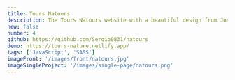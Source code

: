 ```yaml
---
title: Tours Natours
description: The Tours Natours website with a beautiful design from Jonas Scmedtmann. This site includes a nice animations. Fully responsive and mobile-friendly. Navigation menu button action implemented with only SCSS. Website built with JavaScript and SASS.
new: false
number: 4
github: https://github.com/Sergio0831/natours
demo: https://tours-nature.netlify.app/
tags: ['JavaScript', 'SASS']
imageFront: '/images/front/natours.jpg'
imageSingleProject: '/images/single-page/natours.png'
---
```

